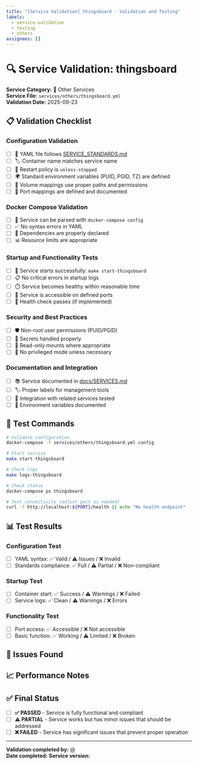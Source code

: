 ```yaml
---
title: "[Service Validation] thingsboard - Validation and Testing"
labels: 
  - service-validation
  - testing
  - others
assignees: []
---
```


# 🔍 Service Validation: thingsboard

**Service Category:** 🔧 Other Services  
**Service File:** `services/others/thingsboard.yml`  
**Validation Date:** 2025-09-23

## 📋 Validation Checklist

### Configuration Validation
- [ ] 📄 YAML file follows [SERVICE_STANDARDS.md](../docs/SERVICE_STANDARDS.md)
- [ ] 🏷️ Container name matches service name
- [ ] 🔄 Restart policy is `unless-stopped`
- [ ] 🌍 Standard environment variables (PUID, PGID, TZ) are defined
- [ ] 📂 Volume mappings use proper paths and permissions
- [ ] 🔌 Port mappings are defined and documented

### Docker Compose Validation  
- [ ] 🐳 Service can be parsed with `docker-compose config`
- [ ] ✅ No syntax errors in YAML
- [ ] 🔗 Dependencies are properly declared
- [ ] 📊 Resource limits are appropriate

### Startup and Functionality Tests
- [ ] 🚀 Service starts successfully: `make start-thingsboard`
- [ ] 📋 No critical errors in startup logs
- [ ] ⏱️ Service becomes healthy within reasonable time
- [ ] 🔌 Service is accessible on defined ports
- [ ] 🏥 Health check passes (if implemented)

### Security and Best Practices
- [ ] 🛡️ Non-root user permissions (PUID/PGID)
- [ ] 🔐 Secrets handled properly
- [ ] 📁 Read-only mounts where appropriate
- [ ] 🚫 No privileged mode unless necessary

### Documentation and Integration
- [ ] 📚 Service documented in [docs/SERVICES.md](../docs/SERVICES.md)
- [ ] 🏷️ Proper labels for management tools
- [ ] 🔄 Integration with related services tested
- [ ] 📖 Environment variables documented

## 🧪 Test Commands

```bash
# Validate configuration
docker-compose -f services/others/thingsboard.yml config

# Start service
make start-thingsboard

# Check logs
make logs-thingsboard

# Check status
docker-compose ps thingsboard

# Test connectivity (adjust port as needed)
curl -f http://localhost:${PORT}/health || echo "No health endpoint"
```

## 📊 Test Results

### Configuration Test
- [ ] YAML syntax: ✅ Valid / ⚠️ Issues / ❌ Invalid
- [ ] Standards compliance: ✅ Full / ⚠️ Partial / ❌ Non-compliant

### Startup Test  
- [ ] Container start: ✅ Success / ⚠️ Warnings / ❌ Failed
- [ ] Service logs: ✅ Clean / ⚠️ Warnings / ❌ Errors

### Functionality Test
- [ ] Port access: ✅ Accessible / ❌ Not accessible  
- [ ] Basic function: ✅ Working / ⚠️ Limited / ❌ Broken

## 📝 Issues Found

<!-- List any issues discovered during validation -->

## 📈 Performance Notes

<!-- Note any performance observations -->

## ✅ Final Status

- [ ] **✅ PASSED** - Service is fully functional and compliant
- [ ] **⚠️ PARTIAL** - Service works but has minor issues that should be addressed
- [ ] **❌ FAILED** - Service has significant issues that prevent proper operation

---

**Validation completed by:** @  
**Date completed:** 
**Service version:** <!-- Container image version tested -->

